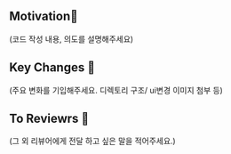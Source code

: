## Motivation🤔 
(코드 작성 내용, 의도를 설명해주세요)





## Key Changes 🔑 
(주요 변화를 기입해주세요. 디렉토리 구조/ ui변경 이미지 첨부 등)






## To Reviewrs 🙏 
(그 외 리뷰어에게 전달 하고 싶은 말을 적어주세요.)
